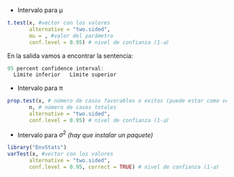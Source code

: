 - Intervalo para μ
```R
t.test(x, #vector con los valores
       alternative = "two.sided",
       mu = , #valor del parámetro 
       conf.level = 0.95) # nivel de confianza (1-𝛼)
```
En la salida vamos a encontrar la sentencia: 
```R
95 percent confidence interval:
  Límite inferior   Límite superior
```

- Intervalo para π
```R
prop.test(x, # número de casos favorables o exitos (puede estar como vector o trabla)
       n, # número de casos totales
       alternative = "two.sided",
       conf.level = 0.95) # nivel de confianza (1-𝛼)
```

- Intervalo para $σ^2$ *(hay que instalar un paquete)*
```R
library("EnvStats")
varTest(x, #vector con los valores
       alternative = "two.sided",
       conf.level = 0.95, correct = TRUE) # nivel de confianza (1-𝛼)
```
